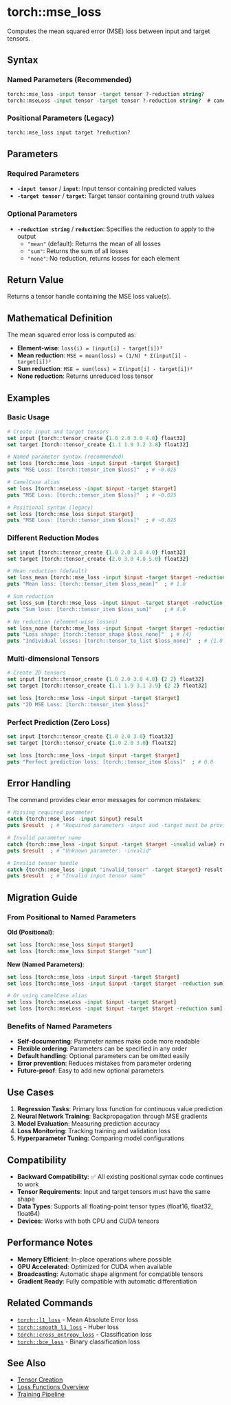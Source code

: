 # torch::mse_loss

Computes the mean squared error (MSE) loss between input and target tensors.

## Syntax

### Named Parameters (Recommended)
```tcl
torch::mse_loss -input tensor -target tensor ?-reduction string?
torch::mseLoss -input tensor -target tensor ?-reduction string?  # camelCase alias
```

### Positional Parameters (Legacy)
```tcl
torch::mse_loss input target ?reduction?
```

## Parameters

### Required Parameters
- **`-input tensor`** / **`input`**: Input tensor containing predicted values
- **`-target tensor`** / **`target`**: Target tensor containing ground truth values

### Optional Parameters
- **`-reduction string`** / **`reduction`**: Specifies the reduction to apply to the output
  - `"mean"` (default): Returns the mean of all losses
  - `"sum"`: Returns the sum of all losses  
  - `"none"`: No reduction, returns losses for each element

## Return Value

Returns a tensor handle containing the MSE loss value(s).

## Mathematical Definition

The mean squared error loss is computed as:

- **Element-wise**: `loss(i) = (input[i] - target[i])²`
- **Mean reduction**: `MSE = mean(loss) = (1/N) * Σ(input[i] - target[i])²`
- **Sum reduction**: `MSE = sum(loss) = Σ(input[i] - target[i])²`
- **None reduction**: Returns unreduced loss tensor

## Examples

### Basic Usage
```tcl
# Create input and target tensors
set input [torch::tensor_create {1.0 2.0 3.0 4.0} float32]
set target [torch::tensor_create {1.1 1.9 3.2 3.8} float32]

# Named parameter syntax (recommended)
set loss [torch::mse_loss -input $input -target $target]
puts "MSE Loss: [torch::tensor_item $loss]"  ; # ~0.025

# CamelCase alias
set loss [torch::mseLoss -input $input -target $target]
puts "MSE Loss: [torch::tensor_item $loss]"  ; # ~0.025

# Positional syntax (legacy)
set loss [torch::mse_loss $input $target]
puts "MSE Loss: [torch::tensor_item $loss]"  ; # ~0.025
```

### Different Reduction Modes
```tcl
set input [torch::tensor_create {1.0 2.0 3.0 4.0} float32]
set target [torch::tensor_create {2.0 3.0 4.0 5.0} float32]

# Mean reduction (default)
set loss_mean [torch::mse_loss -input $input -target $target -reduction mean]
puts "Mean loss: [torch::tensor_item $loss_mean]"  ; # 1.0

# Sum reduction
set loss_sum [torch::mse_loss -input $input -target $target -reduction sum]
puts "Sum loss: [torch::tensor_item $loss_sum]"    ; # 4.0

# No reduction (element-wise losses)
set loss_none [torch::mse_loss -input $input -target $target -reduction none]
puts "Loss shape: [torch::tensor_shape $loss_none]"  ; # {4}
puts "Individual losses: [torch::tensor_to_list $loss_none]"  ; # {1.0 1.0 1.0 1.0}
```

### Multi-dimensional Tensors
```tcl
# Create 2D tensors
set input [torch::tensor_create {1.0 2.0 3.0 4.0} {2 2} float32]
set target [torch::tensor_create {1.1 1.9 3.1 3.9} {2 2} float32]

set loss [torch::mse_loss -input $input -target $target]
puts "2D MSE Loss: [torch::tensor_item $loss]"
```

### Perfect Prediction (Zero Loss)
```tcl
set input [torch::tensor_create {1.0 2.0 3.0} float32]
set target [torch::tensor_create {1.0 2.0 3.0} float32]

set loss [torch::mse_loss -input $input -target $target]
puts "Perfect prediction loss: [torch::tensor_item $loss]"  ; # 0.0
```

## Error Handling

The command provides clear error messages for common mistakes:

```tcl
# Missing required parameter
catch {torch::mse_loss -input $input} result
puts $result  ; # "Required parameters -input and -target must be provided"

# Invalid parameter name
catch {torch::mse_loss -input $input -target $target -invalid value} result
puts $result  ; # "Unknown parameter: -invalid"

# Invalid tensor handle
catch {torch::mse_loss -input "invalid_tensor" -target $target} result
puts $result  ; # "Invalid input tensor name"
```

## Migration Guide

### From Positional to Named Parameters

**Old (Positional)**:
```tcl
set loss [torch::mse_loss $input $target]
set loss [torch::mse_loss $input $target "sum"]
```

**New (Named Parameters)**:
```tcl
set loss [torch::mse_loss -input $input -target $target]
set loss [torch::mse_loss -input $input -target $target -reduction sum]

# Or using camelCase alias
set loss [torch::mseLoss -input $input -target $target]
set loss [torch::mseLoss -input $input -target $target -reduction sum]
```

### Benefits of Named Parameters
- **Self-documenting**: Parameter names make code more readable
- **Flexible ordering**: Parameters can be specified in any order
- **Default handling**: Optional parameters can be omitted easily
- **Error prevention**: Reduces mistakes from parameter ordering
- **Future-proof**: Easy to add new optional parameters

## Use Cases

1. **Regression Tasks**: Primary loss function for continuous value prediction
2. **Neural Network Training**: Backpropagation through MSE gradients
3. **Model Evaluation**: Measuring prediction accuracy
4. **Loss Monitoring**: Tracking training and validation loss
5. **Hyperparameter Tuning**: Comparing model configurations

## Compatibility

- **Backward Compatibility**: ✅ All existing positional syntax code continues to work
- **Tensor Requirements**: Input and target tensors must have the same shape
- **Data Types**: Supports all floating-point tensor types (float16, float32, float64)
- **Devices**: Works with both CPU and CUDA tensors

## Performance Notes

- **Memory Efficient**: In-place operations where possible
- **GPU Accelerated**: Optimized for CUDA when available
- **Broadcasting**: Automatic shape alignment for compatible tensors
- **Gradient Ready**: Fully compatible with automatic differentiation

## Related Commands

- [`torch::l1_loss`](l1_loss.md) - Mean Absolute Error loss
- [`torch::smooth_l1_loss`](smooth_l1_loss.md) - Huber loss  
- [`torch::cross_entropy_loss`](cross_entropy_loss.md) - Classification loss
- [`torch::bce_loss`](bce_loss.md) - Binary classification loss

## See Also

- [Tensor Creation](../tensor_creation.md)
- [Loss Functions Overview](../loss_functions.md)
- [Training Pipeline](../training.md) 